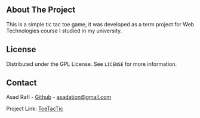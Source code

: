 <a name="readme-top"></a>



<!-- ABOUT THE PROJECT -->
## About The Project

This is a simple tic tac toe game, it was developed as a term project for Web Technologies course I studied in my university.



<!-- LICENSE -->
## License

Distributed under the GPL License. See `LICENSE` for more information.



<!-- CONTACT -->
## Contact

Asad Rafi - [Github](https://github.com/asadation) - asadation@gmail.com

Project Link: [ToeTacTic](https://github.com/asadation/ToeTacTic)
